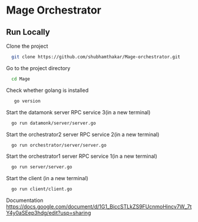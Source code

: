 
# Mage Orchestrator



## Run Locally

Clone the project

```bash
  git clone https://github.com/shubhamthakar/Mage-orchestrator.git
```

Go to the project directory

```bash
  cd Mage
```

Check whether golang is installed

```bash
   go version
```

Start the datamonk server RPC service 3(in a new terminal)

```bash
  go run datamonk/server/server.go 
```

Start the orchestrator2 server RPC service 2(in a new terminal)

```bash
  go run orchestrator/server/server.go
```

Start the orchestrator1 server RPC service 1(in a new terminal)

```bash
  go run server/server.go
```

Start the client (in a new terminal)

```bash
  go run client/client.go
```


  



Documentation
 https://docs.google.com/document/d/1G1_BiccSTLkZS9FUcnmoHincv7W_7tY4y0aSEep3hdg/edit?usp=sharing

